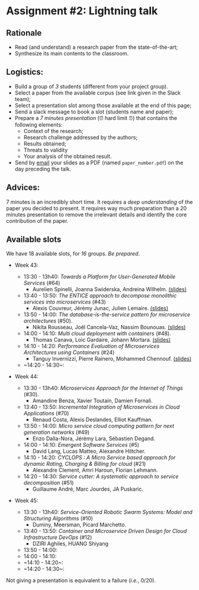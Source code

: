 # Assignment #2: Lightning talk

## Rationale

  - Read (and understand) a research paper from the state-of-the-art;
  - Synthesize its main contents to the classroom.

## Logistics:

  - Build a group of _3_ students (different from your project group).
  - Select a paper from the available corpus (see link given in the Slack team);
  - Select a presentation slot among those available at the end of this page;
  - Send a slack message to book a slot (students name and paper);
  - Prepare a *7 minutes presentation* (:alarm_clock: hard limit :alarm_clock:) that contains the following elements:
    - Context of the research;
    - Research challenge addressed by the authors;
    - Results obtained;
    - Threats to validity
    - Your analysis of the obtained result.
  - Send by [email](mosser@i3s.unice.fr) your slides as a PDF (named `paper_number.pdf`) on the day preceding the talk.

## Advices:

7 minutes is an incredibly short time. It requires a *deep understanding* of the paper you decided to present. It requires way much preparation than a 20 minutes presentation to remove the irrelevant details and identify the core contribution of the paper.


## Available slots

We have 18 available slots, for _16_ groups. _Be prepared_.

  - Week 43:
    - 13:30 - 13h40: _Towards a Platform for User-Generated Mobile Services_ (#64)
      - Aurelien Spinelli, Joanna Swiderska,  Andreina Wilhelm. [(slides)](./2_slides/64.pdf)
    - 13:40 - 13:50: _The ENTICE approach to decompose monolithic services into microservices_ (#43)
      - Alexis Couvreur, Jérémy Junac, Julien Lemaire. [(slides)](./2_slides/43.pdf)
    - 13:50 - 14:00: _The database-is-the-service pattern for microservice architectures_ (#50).
      - Nikita Rousseau, Joël Cancela-Vaz, Nassim Bounouas. [(slides)](./2_slides/50.pdf)
    - 14:00 - 14:10: _Multi cloud deployment with containers_ (#48).
      - Thomas Canava, Loic Gardaire, Johann Mortara. [(slides)](./2_slides/48.pdf)
    - 14:10 - 14:20: _Performance Evaluation of Microservices Architectures using Containers_ (#24)
      - Tanguy Invernizzi, Pierre Rainero, Mohammed Chennouf. [(slides)](./2_slides/24.pdf)
    - ~14:20 - 14:30~:

  - Week 44:
    - 13:30 - 13h40: _Microservices Approach for the Internet of Things_ (#30).
      - Amandine Benza, Xavier Toutain, Damien Fornali.
    - 13:40 - 13:50: _Incremental Integration of Microservices in Cloud Applications_ (#70)
      - Renaud Costa, Alexis Deslandes, Elliot Kauffman.
    - 13:50 - 14:00: _Micro service cloud computing pattern for next generation networks_ (#49)
      - Enzo Dalla-Nora, Jérémy Lara, Sébastien Degand.
    - 14:00 - 14:10: _Emergent Software Services_ (#5)
      - David Lang, Lucas Matteo, Alexandre Hiltcher.
    - 14:10 - 14:20: _CYCLOPS : A Micro Service based approach for dynamic Rating, Charging & Billing for cloud_ (#21)
      - Alexandre Clement, Amri Haroun, Florian Lehmann.
    - 14:20 - 14:30: _Service cutter: A systematic approach to service decomposition_ (#51)
      - Guillaume André, Marc Jourdes,  JA Puskaric.

  - Week 45:
    - 13:30 - 13h40: _Service-Oriented Robotic Swarm Systems: Model and Structuring Algorithms_ (#10)
      - Duminy, Meersman, Picard Marchetto.
    - 13:40 - 13:50: _Container and Microservice Driven Design for Cloud Infrastructure DevOps_ (#12)
      - DZIRI Aghiles, HUANG Shiyang
    - 13:50 - 14:00:
    - 14:00 - 14:10:
    - ~14:10 - 14:20~:
    - ~14:20 - 14:30~:

Not giving a  presentation is equivalent to a failure (_i.e._, 0/20).
